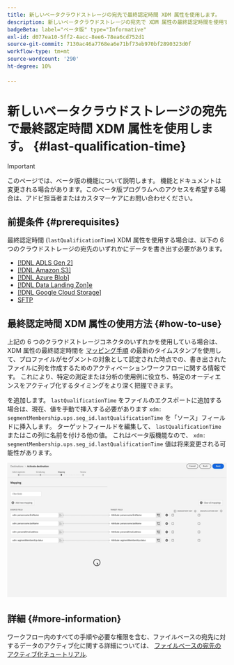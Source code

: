```yaml
---
title: 新しいベータクラウドストレージの宛先で最終認定時間 XDM 属性を使用します。
description: 新しいベータクラウドストレージの宛先で XDM 属性の最終認定時間を使用する方法を説明します。
badgeBeta: label="ベータ版" type="Informative"
exl-id: d077ea10-5ff2-4acc-8ee6-78ea6cd752d1
source-git-commit: 7130ac46a7768ea6e71bf73eb970bf2890323d0f
workflow-type: tm+mt
source-wordcount: '290'
ht-degree: 10%

---
```


# 新しいベータクラウドストレージの宛先で最終認定時間 XDM 属性を使用します。 {#last-qualification-time}

>[!IMPORTANT]
> 
>このページでは、ベータ版の機能について説明します。 機能とドキュメントは変更される場合があります。このベータ版プログラムへのアクセスを希望する場合は、アドビ担当者またはカスタマーケアにお問い合わせください。

## 前提条件 {#prerequisites}

最終認定時間 (`lastQualificationTime`) XDM 属性を使用する場合は、以下の 6 つのクラウドストレージの宛先のいずれかにデータを書き出す必要があります。

* [[!DNL ADLS Gen 2]](/help/destinations/catalog/cloud-storage/adls-gen2.md)
* [[!DNL Amazon S3]](/help/destinations/catalog/cloud-storage/amazon-s3.md)
* [[!DNL Azure Blob]](/help/destinations/catalog/cloud-storage/azure-blob.md)
* [[!DNL Data Landing Zon]e](/help/destinations/catalog/cloud-storage/data-landing-zone.md)
* [[!DNL Google Cloud Storage]](/help/destinations/catalog/cloud-storage/google-cloud-storage.md)
* [SFTP](/help/destinations/catalog/cloud-storage/sftp.md)

## 最終認定時間 XDM 属性の使用方法 {#how-to-use}

上記の 6 つのクラウドストレージコネクタのいずれかを使用している場合は、XDM 属性の最終認定時間を [マッピング手順](/help/destinations/ui/activate-batch-profile-destinations.md#mapping) の最新のタイムスタンプを使用して、プロファイルがセグメントの対象として認定された時点での、書き出されたファイルに列を作成するためのアクティベーションワークフローに関する情報です。 これにより、特定の測定または分析の使用例に役立ち、特定のオーディエンスをアクティブ化するタイミングをより深く把握できます。

を追加します。 `lastQualificationTime` をファイルのエクスポートに追加する場合は、現在、値を手動で挿入する必要があります `xdm: segmentMembership.ups.seg_id.lastQualificationTime` を「ソース」フィールドに挿入します。 ターゲットフィールドを編集して、 `lastQualificationTime` またはこの列に名前を付ける他の値。 これはベータ版機能なので、 `xdm: segmentMembership.ups.seg_id.lastQualificationTime` 値は将来変更される可能性があります。

![マッピング手順に貼り付けた XDM 属性の最終選定時間を示す画面記録](/help/destinations/ui/last-qualification-time.gif)

## 詳細 {#more-information}

ワークフロー内のすべての手順や必要な権限を含む、ファイルベースの宛先に対するデータのアクティブ化に関する詳細については、 [ファイルベースの宛先のアクティブ化チュートリアル](/help/destinations/ui/activate-batch-profile-destinations.md).

